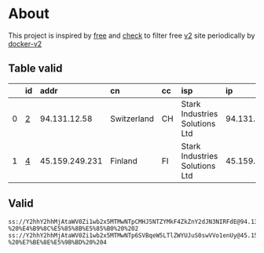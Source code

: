 
# About

This project is inspired by [free](https://github.com/freefq/free) and [check](https://github.com/yeahwu/check) to filter free [v2](https://github.com/v2fly/v2ray-core) site periodically by [docker-v2](https://hub.docker.com/r/v2ray/official)

    

## Table valid
|    | id                 | addr           | cn          | cc   | isp                            | ip             | chatgpt          |
|---:|:-------------------|:---------------|:------------|:-----|:-------------------------------|:---------------|:-----------------|
|  0 | [2](config/2.json) | 94.131.12.58   | Switzerland | CH   | Stark Industries Solutions Ltd | 94.131.12.58   | Yes (Region: CH) |
|  1 | [4](config/4.json) | 45.159.249.231 | Finland     | FI   | Stark Industries Solutions Ltd | 45.159.249.231 | Yes (Region: FI) |

## Valid
```
ss://Y2hhY2hhMjAtaWV0Zi1wb2x5MTMwNTpCMHJ5NTZYMkF4ZkZnY2dJN3NIRFdE@94.131.12.58:26669#github.com/freefq%20-%20%E4%B9%8C%E5%85%8B%E5%85%B0%20%202
ss://Y2hhY2hhMjAtaWV0Zi1wb2x5MTMwNTp6SVBqeW5LTlZWYUJuS0swVVo1enUy@45.159.249.231:38584#github.com/freefq%20-%20%E7%BE%8E%E5%9B%BD%20%204
```

